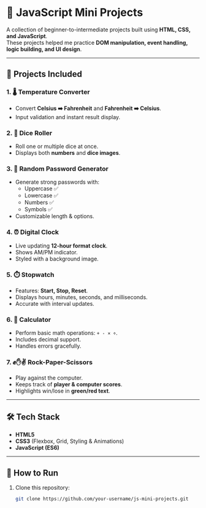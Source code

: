 # 🚀 JavaScript Mini Projects

A collection of beginner-to-intermediate projects built using **HTML, CSS, and JavaScript**.  
These projects helped me practice **DOM manipulation, event handling, logic building, and UI design**.  

---

## 📌 Projects Included

### 1. 🌡️ Temperature Converter
- Convert **Celsius ➡️ Fahrenheit** and **Fahrenheit ➡️ Celsius**.
- Input validation and instant result display.

### 2. 🎲 Dice Roller
- Roll one or multiple dice at once.
- Displays both **numbers** and **dice images**.

### 3. 🔑 Random Password Generator
- Generate strong passwords with:
  - Uppercase ✅
  - Lowercase ✅
  - Numbers ✅
  - Symbols ✅
- Customizable length & options.

### 4. ⏰ Digital Clock
- Live updating **12-hour format clock**.
- Shows AM/PM indicator.
- Styled with a background image.

### 5. ⏱️ Stopwatch
- Features: **Start, Stop, Reset**.
- Displays hours, minutes, seconds, and milliseconds.
- Accurate with interval updates.

### 6. 🧮 Calculator
- Perform basic math operations: `+ - × ÷`.
- Includes decimal support.
- Handles errors gracefully.

### 7. ✊✋✌️ Rock-Paper-Scissors
- Play against the computer.
- Keeps track of **player & computer scores**.
- Highlights win/lose in **green/red text**.

---

## 🛠️ Tech Stack
- **HTML5**  
- **CSS3** (Flexbox, Grid, Styling & Animations)  
- **JavaScript (ES6)**  

---

## 🎯 How to Run
1. Clone this repository:
   ```bash
   git clone https://github.com/your-username/js-mini-projects.git
